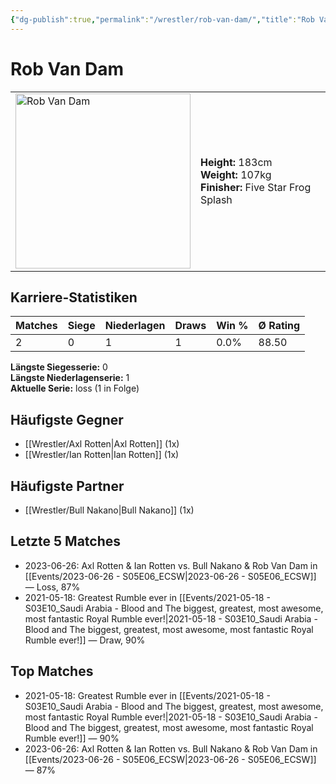 ```yaml
---
{"dg-publish":true,"permalink":"/wrestler/rob-van-dam/","title":"Rob Van Dam","tags":["wrestler"],"noteIcon":""}
---
```



# Rob Van Dam

<table>
        <tr>
        <td><img src="https://github.com/CptSpaulding1980/choke-slam-wrestling/releases/download/images/Rob_Van_Dam.png" width="280" alt="Rob Van Dam"></td>
        <td>
        <b>Height:</b> 183cm<br>
        <b>Weight:</b> 107kg<br>
        <b>Finisher:</b> Five Star Frog Splash<br>
        </td>
        </tr>
        </table>
        

## Karriere-Statistiken

| Matches | Siege | Niederlagen | Draws | Win % | Ø Rating |
|---------|-------|-------------|-------|-------|-----------|
| 2 | 0 | 1 | 1 | 0.0% | 88.50 |

**Längste Siegesserie:** 0<br>**Längste Niederlagenserie:** 1<br>**Aktuelle Serie:** loss (1 in Folge)


## Häufigste Gegner
- [[Wrestler/Axl Rotten\|Axl Rotten]] (1x)
- [[Wrestler/Ian Rotten\|Ian Rotten]] (1x)

## Häufigste Partner
- [[Wrestler/Bull Nakano\|Bull Nakano]] (1x)

## Letzte 5 Matches
- 2023-06-26: Axl Rotten & Ian Rotten vs. Bull Nakano & Rob Van Dam in [[Events/2023-06-26 - S05E06_ECSW\|2023-06-26 - S05E06_ECSW]] — Loss, 87%
- 2021-05-18: Greatest Rumble ever in [[Events/2021-05-18 - S03E10_Saudi Arabia - Blood and The biggest, greatest, most awesome, most fantastic Royal Rumble ever!\|2021-05-18 - S03E10_Saudi Arabia - Blood and The biggest, greatest, most awesome, most fantastic Royal Rumble ever!]] — Draw, 90%

## Top Matches
- 2021-05-18: Greatest Rumble ever in [[Events/2021-05-18 - S03E10_Saudi Arabia - Blood and The biggest, greatest, most awesome, most fantastic Royal Rumble ever!\|2021-05-18 - S03E10_Saudi Arabia - Blood and The biggest, greatest, most awesome, most fantastic Royal Rumble ever!]] — 90%
- 2023-06-26: Axl Rotten & Ian Rotten vs. Bull Nakano & Rob Van Dam in [[Events/2023-06-26 - S05E06_ECSW\|2023-06-26 - S05E06_ECSW]] — 87%
